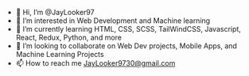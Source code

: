 - 👋 Hi, I’m @JayLooker97
- 👀 I’m interested in Web Development and Machine learning
- 🌱 I’m currently learning HTML, CSS, SCSS, TailWindCSS, Javascript, React, Redux, Python, and more
- 💞️ I’m looking to collaborate on Web Dev projects, Mobile Apps, and Machine Learning Projects
- 📫 How to reach me JayLooker9730@gmail.com

<!---
JayLooker97/JayLooker97 is a ✨ special ✨ repository because its `README.md` (this file) appears on your GitHub profile.
You can click the Preview link to take a look at your changes.
--->
